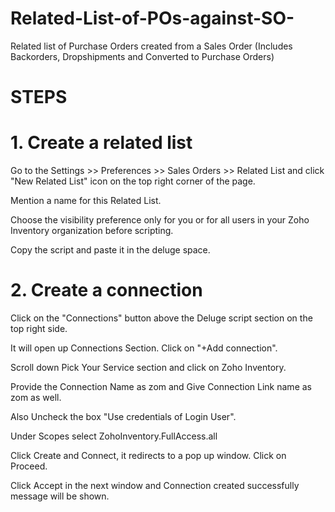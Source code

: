 # Related-List-of-POs-against-SO-

Related list of Purchase Orders created from a Sales Order (Includes Backorders, Dropshipments and Converted to Purchase Orders)

# STEPS

# 1. Create a related list 

Go to the Settings >> Preferences >> Sales Orders >> Related List and click "New Related List" icon on the top right corner of the page. 

Mention a name for this Related List. 

Choose the visibility preference only for you or for all users in your Zoho Inventory organization before scripting. 

Copy the script and paste it in the deluge space. 

# 2. Create a connection

Click on the "Connections" button above the Deluge script section on the top right side.

It will open up Connections Section. Click on "+Add connection".

Scroll down Pick Your Service section and click on Zoho Inventory.

Provide the Connection Name as zom and Give Connection Link name as zom as well.

Also Uncheck the box "Use credentials of Login User".

Under Scopes select ZohoInventory.FullAccess.all

Click Create and Connect, it redirects to a pop up window. Click on Proceed.

Click Accept in the next window and Connection created successfully message will be shown.
